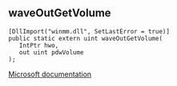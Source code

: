 ## waveOutGetVolume

```
[DllImport("winmm.dll", SetLastError = true)]
public static extern uint waveOutGetVolume(
   IntPtr hwo,
   out uint pdwVolume
);
```

[Microsoft documentation](link_to_documentation)
